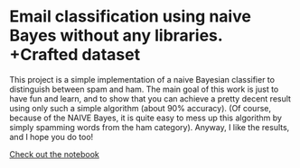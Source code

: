 # Email classification using naive Bayes without any libraries. +Crafted dataset
This project is a simple implementation of a naive Bayesian classifier to distinguish between spam and ham.
The main goal of this work is just to have fun and learn, and to show that you can achieve a pretty decent result using only such a simple algorithm (about 90% accuracy).
(Of course, because of the NAIVE Bayes, it is quite easy to mess up this algorithm by simply spamming words from the ham category). Anyway, I like the results, and I hope you do too!

[Check out the notebook](https://colab.research.google.com/drive/14xm69goYT1GUPA-nZ0O_4qYD70NxKW4W#scrollTo=jeuMz_RUmEpS)


